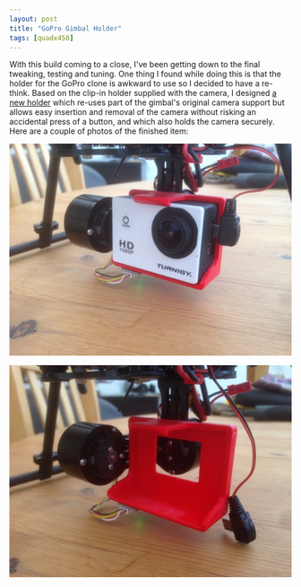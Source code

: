 ```yaml
---
layout: post
title: "GoPro Gimbal Holder"
tags: [quadx450]
---
```


With this build coming to a close, I've been getting down to the final tweaking, testing and tuning.  One thing I found while doing this is that the holder for the GoPro clone is awkward to use so I decided to have a re-think.  Based on the clip-in holder supplied with the camera, I designed [a new holder](http://www.thingiverse.com/thing:1802885) which re-uses part of the gimbal's original camera support but allows easy insertion and removal of the camera without risking an accidental press of a button, and which also holds the camera securely.  Here are a couple of photos of the finished item:

![](/images/quadx450/IMG_0181.tn.jpg)

![](/images/quadx450/IMG_0182.tn.jpg)
